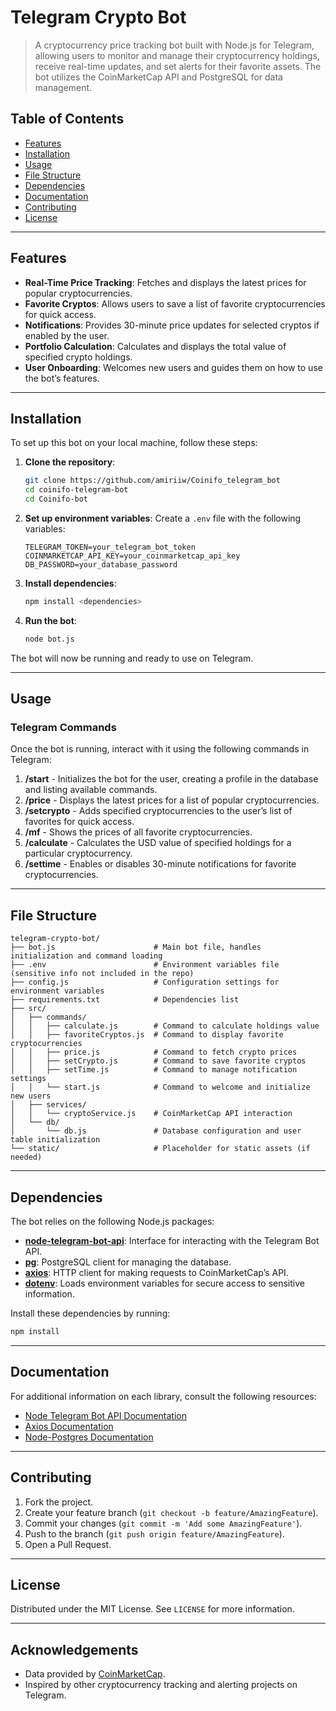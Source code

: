 
# Telegram Crypto Bot

> A cryptocurrency price tracking bot built with Node.js for Telegram, allowing users to monitor and manage their cryptocurrency holdings, receive real-time updates, and set alerts for their favorite assets. The bot utilizes the CoinMarketCap API and PostgreSQL for data management.

## Table of Contents

- [Features](#features)
- [Installation](#installation)
- [Usage](#usage)
- [File Structure](#file-structure)
- [Dependencies](#dependencies)
- [Documentation](#documentation)
- [Contributing](#contributing)
- [License](#license)

---

## Features

- **Real-Time Price Tracking**: Fetches and displays the latest prices for popular cryptocurrencies.
- **Favorite Cryptos**: Allows users to save a list of favorite cryptocurrencies for quick access.
- **Notifications**: Provides 30-minute price updates for selected cryptos if enabled by the user.
- **Portfolio Calculation**: Calculates and displays the total value of specified crypto holdings.
- **User Onboarding**: Welcomes new users and guides them on how to use the bot’s features.

---

## Installation

To set up this bot on your local machine, follow these steps:

1. **Clone the repository**:
   ```bash
   git clone https://github.com/amiriiw/Coinifo_telegram_bot
   cd coinifo-telegram-bot
   cd Coinifo-bot
   ```

2. **Set up environment variables**:
   Create a `.env` file with the following variables:
   ```plaintext
   TELEGRAM_TOKEN=your_telegram_bot_token
   COINMARKETCAP_API_KEY=your_coinmarketcap_api_key
   DB_PASSWORD=your_database_password
   ```

3. **Install dependencies**:
   ```bash
   npm install <dependencies>
   ```

4. **Run the bot**:
   ```bash
   node bot.js
   ```

The bot will now be running and ready to use on Telegram.

---

## Usage

### Telegram Commands

Once the bot is running, interact with it using the following commands in Telegram:

1. **/start** - Initializes the bot for the user, creating a profile in the database and listing available commands.
2. **/price** - Displays the latest prices for a list of popular cryptocurrencies.
3. **/setcrypto** - Adds specified cryptocurrencies to the user’s list of favorites for quick access.
4. **/mf** - Shows the prices of all favorite cryptocurrencies.
5. **/calculate** - Calculates the USD value of specified holdings for a particular cryptocurrency.
6. **/settime** - Enables or disables 30-minute notifications for favorite cryptocurrencies.

---

## File Structure

```plaintext
telegram-crypto-bot/
├── bot.js                      # Main bot file, handles initialization and command loading
├── .env                        # Environment variables file (sensitive info not included in the repo)
├── config.js                   # Configuration settings for environment variables
├── requirements.txt            # Dependencies list
├── src/
│   ├── commands/
│   │   ├── calculate.js        # Command to calculate holdings value
│   │   ├── favoriteCryptos.js  # Command to display favorite cryptocurrencies
│   │   ├── price.js            # Command to fetch crypto prices
│   │   ├── setCrypto.js        # Command to save favorite cryptos
│   │   ├── setTime.js          # Command to manage notification settings
│   │   └── start.js            # Command to welcome and initialize new users
│   ├── services/
│   │   └── cryptoService.js    # CoinMarketCap API interaction
│   └── db/
│       └── db.js               # Database configuration and user table initialization
└── static/                     # Placeholder for static assets (if needed)
```

---

## Dependencies

The bot relies on the following Node.js packages:

- **[node-telegram-bot-api](https://github.com/yagop/node-telegram-bot-api)**: Interface for interacting with the Telegram Bot API.
- **[pg](https://node-postgres.com/)**: PostgreSQL client for managing the database.
- **[axios](https://axios-http.com/)**: HTTP client for making requests to CoinMarketCap’s API.
- **[dotenv](https://www.dotenv.org/docs/)**: Loads environment variables for secure access to sensitive information.

Install these dependencies by running:
```bash
npm install
```

---

## Documentation

For additional information on each library, consult the following resources:

- [Node Telegram Bot API Documentation](https://github.com/yagop/node-telegram-bot-api)
- [Axios Documentation](https://axios-http.com/docs/intro)
- [Node-Postgres Documentation](https://node-postgres.com/)

---

## Contributing

1. Fork the project.
2. Create your feature branch (`git checkout -b feature/AmazingFeature`).
3. Commit your changes (`git commit -m 'Add some AmazingFeature'`).
4. Push to the branch (`git push origin feature/AmazingFeature`).
5. Open a Pull Request.

---

## License

Distributed under the MIT License. See `LICENSE` for more information.

---

## Acknowledgements

- Data provided by [CoinMarketCap](https://coinmarketcap.com).
- Inspired by other cryptocurrency tracking and alerting projects on Telegram.
